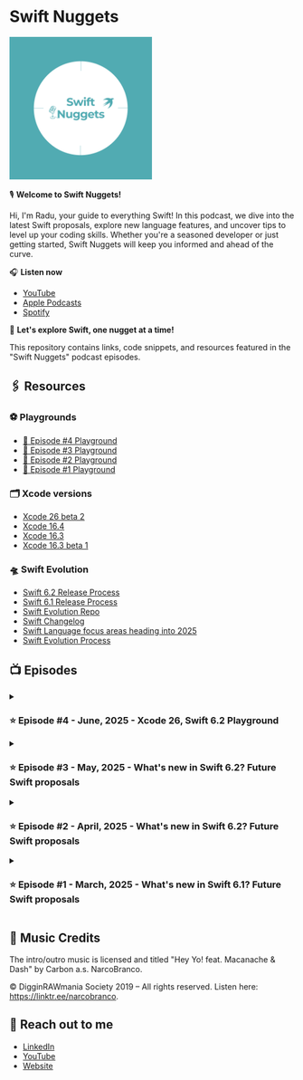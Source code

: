 # Swift Nuggets

<img src="images/podcast_logo.png" width="50%" />

🎙️ **Welcome to Swift Nuggets!**

Hi, I'm Radu, your guide to everything Swift! In this podcast, we dive into the latest Swift proposals, explore new language features, and uncover tips to level up your coding skills. Whether you're a seasoned developer or just getting started, Swift Nuggets will keep you informed and ahead of the curve.

🎧 **Listen now**

- [YouTube](https://youtu.be/1y3vhQt7kEI?si=WDepBNEcFdl6DdS0)
- [Apple Podcasts](https://podcasts.apple.com/us/podcast/swift-nuggets/id1799279992)
- [Spotify](https://open.spotify.com/episode/0AAHerBKVBo0AkDLL0IfKC?si=FUGM3p-gSj2G792ePXxabw)

🚀 **Let's explore Swift, one nugget at a time!**

This repository contains links, code snippets, and resources featured in the "Swift Nuggets" podcast episodes.

## 🖇️ Resources

### ⚽️ Playgrounds

- [📝 Episode #4 Playground](episodes/S01E04%20-%20New%20in%20Swift%206.2/)
- [📝 Episode #3 Playground](episodes/S01E03%20-%20New%20in%20Swift%206.2/)
- [📝 Episode #2 Playground](episodes/S01E02%20-%20New%20in%20Swift%206.2/)
- [📝 Episode #1 Playground](episodes/S01E01%20-%20New%20in%20Swift%206.1/)

### 🗂️ Xcode versions

- [Xcode 26 beta 2](https://developer.apple.com/documentation/xcode-release-notes/xcode-26-release-notes)
- [Xcode 16.4](https://developer.apple.com/documentation/xcode-release-notes/xcode-16_4-release-notes)
- [Xcode 16.3](https://developer.apple.com/documentation/xcode-release-notes/xcode-16_3-release-notes)
- [Xcode 16.3 beta 1](https://developer.apple.com/documentation/xcode-release-notes/xcode-16_3-release-notes)

### 🛸 Swift Evolution

- [Swift 6.2 Release Process](https://forums.swift.org/t/swift-6-2-release-process/78371)
- [Swift 6.1 Release Process](https://forums.swift.org/t/swift-6-1-release-process/75442)
- [Swift Evolution Repo](https://github.com/swiftlang/swift-evolution)
- [Swift Changelog](https://github.com/swiftlang/swift/blob/main/CHANGELOG.md)
- [Swift Language focus areas heading into 2025](https://forums.swift.org/t/swift-language-focus-areas-heading-into-2025/76611/1)
- [Swift Evolution Process](https://github.com/swiftlang/swift-evolution/blob/main/process.md)

## 📺 Episodes

<details>
<summary>

### ⭐️ Episode #4 - June, 2025 - Xcode 26, Swift 6.2 Playground

</summary>

#### 🍔 What is new in Swift 6.2 - implemented proposals (up-to-date ✨)

- [SE-0371 - Isolated synchronous deinit](https://github.com/swiftlang/swift-evolution/blob/main/proposals/0371-isolated-synchronous-deinit.md)
- [SE-0446 - Nonescapable Types](https://github.com/swiftlang/swift-evolution/blob/main/proposals/0446-non-escapable.md)
- [SE-0447 - Span: Safe Access to Contiguous Storage](https://github.com/swiftlang/swift-evolution/blob/main/proposals/0447-span-access-shared-contiguous-storage.md)
- [SE-0451 - Raw identifiers](https://github.com/swiftlang/swift-evolution/blob/main/proposals/0451-escaped-identifiers.md)
- [SE-0452 - Integer Generic Parameters](https://github.com/swiftlang/swift-evolution/blob/main/proposals/0452-integer-generic-parameters.md)
- [SE-0453 - InlineArray, a fixed-size array](https://github.com/swiftlang/swift-evolution/blob/main/proposals/0453-vector.md)
- [SE-0456 - Add `Span`-providing Properties to Standard Library Types](https://github.com/swiftlang/swift-evolution/blob/main/proposals/0456-stdlib-span-properties.md)
- [SE-0457 - Expose attosecond representation of Duration](https://github.com/swiftlang/swift-evolution/blob/main/proposals/0457-duration-attosecond-represenation.md)
- [SE-0458 - Opt-in Strict Memory Safety Checking](https://github.com/swiftlang/swift-evolution/blob/main/proposals/0458-strict-memory-safety.md)
- [SE-0461 - Run nonisolated async functions on the caller's actor by default](https://github.com/swiftlang/swift-evolution/blob/main/proposals/0461-async-function-isolation.md)
- [SE-0462 - Task Priority Escalation APIs](https://github.com/swiftlang/swift-evolution/blob/main/proposals/0462-task-priority-escalation-apis.md)
- [SE-0463 - Import Objective-C completion handler parameters as @Sendable](https://github.com/swiftlang/swift-evolution/blob/main/proposals/0463-sendable-completion-handlers.md)
- [SE-0465 - Standard Library Primitives for Nonescapable Types](https://github.com/swiftlang/swift-evolution/blob/main/proposals/0465-nonescapable-stdlib-primitives.md)
- [SE-0466 - Control default actor isolation inference](https://github.com/swiftlang/swift-evolution/blob/main/proposals/0466-control-default-actor-isolation.md)
- [SE-0467 - MutableSpan and MutableRawSpan: delegate mutations of contiguous memory](https://github.com/swiftlang/swift-evolution/blob/main/proposals/0467-MutableSpan.md)
- [SE-0468 - Hashable conformance for Async(Throwing)Stream.Continuation](https://github.com/swiftlang/swift-evolution/blob/main/proposals/0468-async-stream-continuation-hashable-conformance.md)
- [SE-0469 - Task Naming](https://github.com/swiftlang/swift-evolution/blob/main/proposals/0469-task-names.md)
- [SE-0470 - Global-actor isolated conformances](https://github.com/swiftlang/swift-evolution/blob/main/proposals/0470-isolated-conformances.md)
- [SE-0486 - Migration tooling for Swift features](https://github.com/swiftlang/swift-evolution/blob/main/proposals/0486-adoption-tooling-for-swift-features.md)

#### 🐹 Future Swift proposals

- [SE-0483 - InlineArray Type Sugar](https://github.com/swiftlang/swift-evolution/blob/main/proposals/0483-inline-array-sugar.md)
- [SE-0479 - Method and Initializer Key Paths](https://github.com/swiftlang/swift-evolution/blob/main/proposals/0479-method-and-initializer-keypaths.md)
- [SE-0478 - Default actor isolation typealias](https://github.com/swiftlang/swift-evolution/blob/main/proposals/0478-default-isolation-typealias.md)
- [SE-0474 - Yielding accessors](https://github.com/swiftlang/swift-evolution/blob/main/proposals/0474-yielding-accessors.md)
- [SE-0485 - OutputSpan: delegate initialization of contiguous memory](https://github.com/swiftlang/swift-evolution/blob/main/proposals/0485-outputspan.md)
- [SE-0475 - Transactional Observation of Values](https://github.com/swiftlang/swift-evolution/blob/main/proposals/0475-observed.md)
- [SE-0472 - Starting tasks synchronously from caller context](https://github.com/swiftlang/swift-evolution/blob/main/proposals/0472-task-start-synchronously-on-caller-context.md)
- [SE-0480 - Warning Control Settings for SwiftPM](https://github.com/swiftlang/swift-evolution/blob/main/proposals/0480-swiftpm-warning-control.md)

</details>

<details>
<summary>

### ⭐️ Episode #3 - May, 2025 - What's new in Swift 6.2? Future Swift proposals

</summary>

#### 🍔 What is new in Swift 6.2

**Presented as well in previous episodes 👇**

- [SE-0461 - Run nonisolated async functions on the caller's actor by default](https://github.com/swiftlang/swift-evolution/blob/main/proposals/0461-async-function-isolation.md)
- [SE-0446 - Nonescapable Types](https://github.com/swiftlang/swift-evolution/blob/main/proposals/0446-non-escapable.md)

**Presented in Episode 3 👇**

- [SE-0457 - Expose attosecond representation of Duration](https://github.com/swiftlang/swift-evolution/blob/main/proposals/0457-duration-attosecond-represenation.md)
- [SE-0371 - Isolated synchronous deinit](https://github.com/swiftlang/swift-evolution/blob/main/proposals/0371-isolated-synchronous-deinit.md)

#### 🐹 Future Swift proposals

- [SE-0419 - Swift Backtracing API](https://github.com/swiftlang/swift-evolution/blob/main/proposals/0419-backtrace-api.md)
- [SE-0288 - Adding isPower(of:) to BinaryInteger](https://github.com/swiftlang/swift-evolution/blob/main/proposals/0288-binaryinteger-ispower.md)
- [SE-0246 - Generic math(s) functions](https://github.com/swiftlang/swift-evolution/blob/main/proposals/0246-mathable.md)
- [SE-0283 - Tuples Conform to Equatable, Comparable, and Hashable](https://github.com/swiftlang/swift-evolution/blob/main/proposals/0283-tuples-are-equatable-comparable-hashable.md)
- [SE-0321 - Package Registry Publish](https://github.com/swiftlang/swift-evolution/blob/main/proposals/0321-package-registry-publish.md)
- [SE-0342 - Static linking of runtime libraries by default on supported platforms](https://github.com/swiftlang/swift-evolution/blob/main/proposals/0342-static-link-runtime-libraries-by-default-on-supported-platforms.md)
- [SE-0454 - Memory allocator](https://github.com/swiftlang/swift-evolution/blob/main/proposals/0454-memory-allocator.md)
- [SE-0471 - SerialExecutor.isIsolated](https://github.com/swiftlang/swift-evolution/blob/main/proposals/0471-SerialExecutor-isIsolated.md)
- [SE-0476 - ABI attribute](https://github.com/swiftlang/swift-evolution/blob/main/proposals/0476-abi-attr.md)
- [SE-0477 - Default interpolation values](https://github.com/swiftlang/swift-evolution/blob/main/proposals/0477-default-interpolation-values.md)
- [SE-0481 - Weak let](https://github.com/swiftlang/swift-evolution/blob/main/proposals/0481-weak-let.md)
- [SE-0482 - Binary Static Library Dependencies](https://github.com/swiftlang/swift-evolution/blob/main/proposals/0482-swiftpm-static-library-binary-target-non-apple-platforms.md)
- [SE-0484 - Allow Additional Arguments to @dynamicMemberLookup Subscripts](https://github.com/swiftlang/swift-evolution/blob/main/proposals/0484-allow-additional-args-to-dynamicmemberlookup-subscripts.md)

</details>

<details>
<summary>

### ⭐️ Episode #2 - April, 2025 - What's new in Swift 6.2? Future Swift proposals

</summary>

#### 🍔 What is new in Swift 6.2

**Presented as well in Episode 1 👇**

- [SE-0446 - Nonescapable Types](https://github.com/swiftlang/swift-evolution/blob/main/proposals/0446-non-escapable.md)
- [SE-0447 - Span: Safe Access to Contiguous Storage](https://github.com/swiftlang/swift-evolution/blob/main/proposals/0447-span-access-shared-contiguous-storage.md)
- [SE-0451 - Raw identifiers](https://github.com/swiftlang/swift-evolution/blob/main/proposals/0451-escaped-identifiers.md)
- [SE-0452 - Integer Generic Parameters](https://github.com/swiftlang/swift-evolution/blob/main/proposals/0452-integer-generic-parameters.md)
- [SE-0453 - InlineArray, a fixed-size array](https://github.com/swiftlang/swift-evolution/blob/main/proposals/0453-vector.md)
- [SE-0458 - Opt-in Strict Memory Safety Checking](https://github.com/swiftlang/swift-evolution/blob/main/proposals/0458-strict-memory-safety.md)

**Presented in Episode 2 👇**

- [SE-0462 - Task Priority Escalation APIs](https://github.com/swiftlang/swift-evolution/blob/main/proposals/0462-task-priority-escalation-apis.md)
- [SE-0463 - Import Objective-C completion handler parameters as @Sendable](https://github.com/swiftlang/swift-evolution/blob/main/proposals/0463-sendable-completion-handlers.md)
- [SE-0466 - Control default actor isolation inference](https://github.com/swiftlang/swift-evolution/blob/main/proposals/0466-control-default-actor-isolation.md)
- [SE-0469 - Task Naming](https://github.com/swiftlang/swift-evolution/blob/main/proposals/0469-task-names.md)
- [SE-0470 - Global-actor isolated conformances](https://github.com/swiftlang/swift-evolution/blob/main/proposals/0470-isolated-conformances.md)

#### 🐹 Future Swift proposals

- [SE-0460 - Explicit Specialization](https://github.com/swiftlang/swift-evolution/blob/main/proposals/0460-specialized.md)
- [SE-0461 - Run nonisolated async functions on the caller's actor by default](https://github.com/swiftlang/swift-evolution/blob/main/proposals/0461-async-function-isolation.md)
- [SE-0464 - UTF8Span: Safe UTF-8 Processing Over Contiguous Bytes](https://github.com/swiftlang/swift-evolution/blob/main/proposals/0464-utf8span-safe-utf8-processing.md)
- [SE-0465 - Standard Library Primitives for Nonescapable Types](https://github.com/swiftlang/swift-evolution/blob/main/proposals/0465-nonescapable-stdlib-primitives.md)
- [SE-0467 - MutableSpan and MutableRawSpan: delegate mutations of contiguous memory](https://github.com/swiftlang/swift-evolution/blob/main/proposals/0467-MutableSpan.md)
- [SE-0468 - Hashable conformance for Async(Throwing)Stream.Continuation](https://github.com/swiftlang/swift-evolution/blob/main/proposals/0468-async-stream-continuation-hashable-conformance.md)
- [SE-0473 - Clock Epochs](https://github.com/swiftlang/swift-evolution/blob/main/proposals/0473-clock-epochs.md)

</details>

<details>
<summary>

### ⭐️ Episode #1 - March, 2025 - What's new in Swift 6.1? Future Swift proposals

</summary>

#### 🍔 What is new in Swift 6.1

- [SE-0450 - Package traits](https://github.com/swiftlang/swift-evolution/blob/main/proposals/0450-swiftpm-package-traits.md)
- [SE-0439 - Allow trailing comma in comma-separated lists](https://github.com/swiftlang/swift-evolution/blob/main/proposals/0439-trailing-comma-lists.md)
- [SE-0444 - Member import visibility](https://github.com/swiftlang/swift-evolution/blob/main/proposals/0444-member-import-visibility.md)
- [SE-0445 - Improving `String.Index`'s printed descriptions](https://github.com/swiftlang/swift-evolution/blob/main/proposals/0445-string-index-printing.md)
- [SE-0443 - Precise Control Flags over Compiler Warnings](https://github.com/swiftlang/swift-evolution/blob/main/proposals/0443-warning-control-flags.md)
- [SE-0442 - Allow `TaskGroup`'s `ChildTaskResult` Type To Be Inferred](https://github.com/swiftlang/swift-evolution/blob/main/proposals/0442-allow-taskgroup-childtaskresult-type-to-be-inferred.md)
- [SE-0449 - Allow `nonisolated` to prevent global actor inference](https://github.com/swiftlang/swift-evolution/blob/main/proposals/0449-nonisolated-for-global-actor-cutoff.md)

#### 🐹 Future Swift proposals

- [SE-0448 - Regex lookbehind assertions](https://github.com/swiftlang/swift-evolution/blob/main/proposals/0448-regex-lookbehind-assertions.md)
- [SE-0451 - Raw identifiers](https://github.com/swiftlang/swift-evolution/blob/main/proposals/0451-escaped-identifiers.md)
- [SE-0452 - Integer Generic Parameters](https://github.com/swiftlang/swift-evolution/blob/main/proposals/0452-integer-generic-parameters.md)
- [SE-0453 - InlineArray, a fixed-size array](https://github.com/swiftlang/swift-evolution/blob/main/proposals/0453-vector.md)
- [SE-0446 - Nonescapable Types](https://github.com/swiftlang/swift-evolution/blob/main/proposals/0446-non-escapable.md)
- [SE-0458 - Opt-in Strict Memory Safety Checking](https://github.com/swiftlang/swift-evolution/blob/main/proposals/0458-strict-memory-safety.md)
- [SE-0447 - Span: Safe Access to Contiguous Storage](https://github.com/swiftlang/swift-evolution/blob/main/proposals/0447-span-access-shared-contiguous-storage.md)
- [SE-0456 - Add `Span`-providing Properties to Standard Library Types](https://github.com/swiftlang/swift-evolution/blob/main/proposals/0456-stdlib-span-properties.md)
- [SE-0455 - SwiftPM @testable build setting](https://github.com/swiftlang/swift-evolution/blob/main/proposals/0455-swiftpm-testable-build-setting.md)
- [SE-0459 - Add `Collection` conformances for `enumerated()`](https://github.com/swiftlang/swift-evolution/blob/main/proposals/0459-enumerated-collection.md)

#### 🕣 Reminder about Noncopyable

- [Article on whatsnewinswift.com about Noncopyable structs and enums](https://www.whatsnewinswift.com/?from=5.7&to=6.0#noncopyable-structs-and-enums)

</details>

## 🎵 Music Credits

The intro/outro music is licensed and titled "Hey Yo! feat. Macanache & Dash" by Carbon a.s. NarcoBranco.

© DigginRAWmania Society 2019 – All rights reserved. Listen here: https://linktr.ee/narcobranco.

## 🐼 Reach out to me

- [LinkedIn](https://www.linkedin.com/in/radu-dan-b0182349/)
- [YouTube](https://www.youtube.com/@radude89)
- [Website](https://www.radude89.com/)
